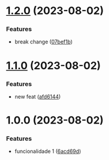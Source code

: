 # [1.2.0](https://github.com/wladioh/test-semantic-rease/compare/v1.1.0...v1.2.0) (2023-08-02)


### Features

* break change ([07bef1b](https://github.com/wladioh/test-semantic-rease/commit/07bef1b76fdc4e88a979ad56f786f5c09e75f931))

# [1.1.0](https://github.com/wladioh/test-semantic-rease/compare/v1.0.0...v1.1.0) (2023-08-02)


### Features

* new feat ([afd6144](https://github.com/wladioh/test-semantic-rease/commit/afd6144e8015b3ebed5d3c2a7c8dd7e05c0eed66))

# 1.0.0 (2023-08-02)


### Features

* funcionalidade 1 ([6acd69d](https://github.com/wladioh/test-semantic-rease/commit/6acd69da49976543400e4870f241a0b12ec3e204))
